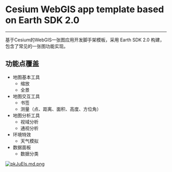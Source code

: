 # Cesium WebGIS app template based on Earth SDK 2.0
---

基于Cesium的WebGIS一张图应用开发脚手架模板，采用 Earth SDK 2.0 构建，包含了常见的一张图功能实现。

## 功能点覆盖
 - 地图基本工具
   - 缩放
   - 全景
 - 地图交互工具
   - 书签
   - 测量（点、距离、面积、高度、方位角）
 - 地图分析工具
   - 视域分析
   - 通视分析
 - 环境特效
   - 天气模拟
 - 数据面板
   - 数据分类


[![pkJuEIs.md.png](https://s21.ax1x.com/2024/06/03/pkJuEIs.md.png)](https://imgse.com/i/pkJuEIs)